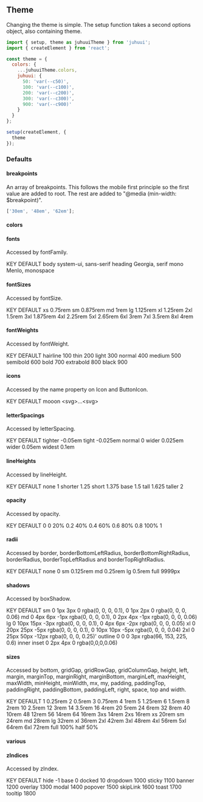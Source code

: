 ## Theme

Changing the theme is simple. The setup function takes a second options object, also containing theme.

```javascript
import { setup, theme as juhuuiTheme } from 'juhuui';
import { createElement } from 'react';

const theme = {
  colors: {
    ...juhuuiTheme.colors,
    juhuui: {
      50: 'var(--c50)',
      100: 'var(--c100)',
      200: 'var(--c200)',
      300: 'var(--c300)',
      900: 'var(--c900)'
    }
  }
};

setup(createElement, {
  theme
});
```

### Defaults

#### breakpoints

An array of breakpoints. This follows the mobile first principle so the first value are added to root. The rest are added to "@media (min-width: \$breakpoint)".

```js
['30em', '48em', '62em'];
```

#### colors

#### fonts

Accessed by fontFamily.

<TableBox>
  <tr>
    <th>KEY</th>
    <th>DEFAULT</th>
  </tr>
  <tr>
    <th>body</th>
    <th>system-ui, sans-serif</th>
  </tr>
  <tr>
    <th>heading</th>
    <th>Georgia, serif</th>
  </tr>
  <tr>
    <th>mono</th>
    <th>Menlo, monospace</th>
  </tr>
</TableBox>

#### fontSizes

Accessed by fontSize.

<TableBox>
  <tr>
    <th>KEY</th>
    <th>DEFAULT</th>
  </tr>
  <tr>
    <th>xs</th>
    <th>0.75rem</th>
  </tr>
  <tr>
    <th>sm</th>
    <th>0.875rem</th>
  </tr>
  <tr>
    <th>md</th>
    <th>1rem</th>
  </tr>
  <tr>
    <th>lg</th>
    <th>1.125rem</th>
  </tr>
  <tr>
    <th>xl</th>
    <th>1.25rem</th>
  </tr>
  <tr>
    <th>2xl</th>
    <th>1.5rem</th>
  </tr>
  <tr>
    <th>3xl</th>
    <th>1.875rem</th>
  </tr>
  <tr>
    <th>4xl</th>
    <th>2.25rem</th>
  </tr>
  <tr>
    <th>5xl</th>
    <th>2.65rem</th>
  </tr>
  <tr>
    <th>6xl</th>
    <th>3rem</th>
  </tr>
  <tr>
    <th>7xl</th>
    <th>3.5rem</th>
  </tr>
  <tr>
    <th>8xl</th>
    <th>4rem</th>
  </tr>
</TableBox>

#### fontWeights

Accessed by fontWeight.

<TableBox>
  <tr>
    <th>KEY</th>
    <th>DEFAULT</th>
  </tr>
  <tr>
    <th>hairline</th>
    <th>100</th>
  </tr>
  <tr>
    <th>thin</th>
    <th>200</th>
  </tr>
  <tr>
    <th>light</th>
    <th>300</th>
  </tr>
  <tr>
    <th>normal</th>
    <th>400</th>
  </tr>
  <tr>
    <th>medium</th>
    <th>500</th>
  </tr>
  <tr>
    <th>semibold</th>
    <th>600</th>
  </tr>
  <tr>
    <th>bold</th>
    <th>700</th>
  </tr>
  <tr>
    <th>extrabold</th>
    <th>800</th>
  </tr>
  <tr>
    <th>black</th>
    <th>900</th>
  </tr>
</TableBox>

#### icons

Accessed by the name property on Icon and ButtonIcon.

<TableBox>
  <tr>
    <th>KEY</th>
    <th>DEFAULT</th>
  </tr>
  <tr>
    <th>mooon</th>
    <th>&lt;svg&gt;...&lt;svg&gt;</th>
  </tr>
</TableBox>

#### letterSpacings

Accessed by letterSpacing.

<TableBox>
  <tr>
    <th>KEY</th>
    <th>DEFAULT</th>
  </tr>
  <tr>
    <th>tighter</th>
    <th>-0.05em</th>
  </tr>
  <tr>
    <th>tight</th>
    <th>-0.025em</th>
  </tr>
  <tr>
    <th>normal</th>
    <th>0</th>
  </tr>
  <tr>
    <th>wider</th>
    <th>0.025em</th>
  </tr>
  <tr>
    <th>wider</th>
    <th>0.05em</th>
  </tr>
  <tr>
    <th>widest</th>
    <th>0.1em</th>
  </tr>
</TableBox>

#### lineHeights

Accessed by lineHeight.

<TableBox>
  <tr>
    <th>KEY</th>
    <th>DEFAULT</th>
  </tr>
  <tr>
    <th>none</th>
    <th>1</th>
  </tr>
  <tr>
    <th>shorter</th>
    <th>1.25</th>
  </tr>
  <tr>
    <th>short</th>
    <th>1.375</th>
  </tr>
  <tr>
    <th>base</th>
    <th>1.5</th>
  </tr>
  <tr>
    <th>tall</th>
    <th>1.625</th>
  </tr>
  <tr>
    <th>taller</th>
    <th>2</th>
  </tr>
</TableBox>

#### opacity

Accessed by opacity.

<TableBox>
  <tr>
    <th>KEY</th>
    <th>DEFAULT</th>
  </tr>
  <tr>
    <th>0</th>
    <th>0</th>
  </tr>
  <tr>
    <th>20%</th>
    <th>0.2</th>
  </tr>
  <tr>
    <th>40%</th>
    <th>0.4</th>
  </tr>
  <tr>
    <th>60%</th>
    <th>0.6</th>
  </tr>
  <tr>
    <th>80%</th>
    <th>0.8</th>
  </tr>
  <tr>
    <th>100%</th>
    <th>1</th>
  </tr>
</TableBox>

#### radii

Accessed by border, borderBottomLeftRadius, borderBottomRightRadius, borderRadius, borderTopLeftRadius and borderTopRightRadius.

<TableBox>
  <tr>
    <th>KEY</th>
    <th>DEFAULT</th>
  </tr>
  <tr>
    <th>none</th>
    <th>0</th>
  </tr>
  <tr>
    <th>sm</th>
    <th>0.125rem</th>
  </tr>
  <tr>
    <th>md</th>
    <th>0.25rem</th>
  </tr>
  <tr>
    <th>lg</th>
    <th>0.5rem</th>
  </tr>
  <tr>
    <th>full</th>
    <th>9999px</th>
  </tr>
</TableBox>

#### shadows

Accessed by boxShadow.

<TableBox>
  <tr>
    <th>KEY</th>
    <th>DEFAULT</th>
  </tr>
  <tr>
    <th>sm</th>
    <th>0 1px 3px 0 rgba(0, 0, 0, 0.1), 0 1px 2px 0 rgba(0, 0, 0, 0.06)</th>
  </tr>
  <tr>
    <th>md</th>
    <th>0 4px 6px -1px rgba(0, 0, 0, 0.1), 0 2px 4px -1px rgba(0, 0, 0, 0.06)</th>
  </tr>
  <tr>
    <th>lg</th>
    <th>0 10px 15px -3px rgba(0, 0, 0, 0.1), 0 4px 6px -2px rgba(0, 0, 0, 0.05)</th>
  </tr>
  <tr>
    <th>xl</th>
    <th>0 20px 25px -5px rgba(0, 0, 0, 0.1), 0 10px 10px -5px rgba(0, 0, 0, 0.04)</th>
  </tr>
  <tr>
    <th>2xl</th>
    <th>0 25px 50px -12px rgba(0, 0, 0, 0.25)'</th>
  </tr>
  <tr>
    <th>outline</th>
    <th>0 0 0 3px rgba(66, 153, 225, 0.6)</th>
  </tr>
  <tr>
    <th>inner</th>
    <th>inset 0 2px 4px 0 rgba(0,0,0,0.06)</th>
  </tr>
</TableBox>

#### sizes

Accessed by bottom, gridGap, gridRowGap, gridColumnGap, height, left, margin, marginTop, marginRight, marginBottom, marginLeft, maxHeight, maxWidth, minHeight, minWidth, mx, my, padding, paddingTop, paddingRight, paddingBottom, paddingLeft, right, space, top and width.

<TableBox>
  <tr>
    <th>KEY</th>
    <th>DEFAULT</th>
  </tr>
  <tr>
    <th>1</th>
    <th>0.25rem</th>
  </tr>
  <tr>
    <th>2</th>
    <th>0.5rem</th>
  </tr>
  <tr>
    <th>3</th>
    <th>0.75rem</th>
  </tr>
  <tr>
    <th>4</th>
    <th>1rem</th>
  </tr>
  <tr>
    <th>5</th>
    <th>1.25rem</th>
  </tr>
  <tr>
    <th>6</th>
    <th>1.5rem</th>
  </tr>
  <tr>
    <th>8</th>
    <th>2rem</th>
  </tr>
  <tr>
    <th>10</th>
    <th>2.5rem</th>
  </tr>
  <tr>
    <th>12</th>
    <th>3rem</th>
  </tr>
  <tr>
    <th>14</th>
    <th>3.5rem</th>
  </tr>
  <tr>
    <th>16</th>
    <th>4rem</th>
  </tr>
  <tr>
    <th>20</th>
    <th>5rem</th>
  </tr>
  <tr>
    <th>24</th>
    <th>6rem</th>
  </tr>
  <tr>
    <th>32</th>
    <th>8rem</th>
  </tr>
  <tr>
    <th>40</th>
    <th>10rem</th>
  </tr>
  <tr>
    <th>48</th>
    <th>12rem</th>
  </tr>
  <tr>
    <th>56</th>
    <th>14rem</th>
  </tr>
  <tr>
    <th>64</th>
    <th>16rem</th>
  </tr>
  <tr>
    <th>3xs</th>
    <th>14rem</th>
  </tr>
  <tr>
    <th>2xs</th>
    <th>16rem</th>
  </tr>
  <tr>
    <th>xs</th>
    <th>20rem</th>
  </tr>
  <tr>
    <th>sm</th>
    <th>24rem</th>
  </tr>
  <tr>
    <th>md</th>
    <th>28rem</th>
  </tr>
  <tr>
    <th>lg</th>
    <th>32rem</th>
  </tr>
  <tr>
    <th>xl</th>
    <th>36rem</th>
  </tr>
  <tr>
    <th>2xl</th>
    <th>42rem</th>
  </tr>
  <tr>
    <th>3xl</th>
    <th>48rem</th>
  </tr>
  <tr>
    <th>4xl</th>
    <th>56rem</th>
  </tr>
  <tr>
    <th>5xl</th>
    <th>64rem</th>
  </tr>
  <tr>
    <th>6xl</th>
    <th>72rem</th>
  </tr>
  <tr>
    <th>full</th>
    <th>100%</th>
  </tr>
  <tr>
    <th>half</th>
    <th>50%</th>
  </tr>
</TableBox>

#### various

#### zIndices

Accessed by zIndex.

<TableBox>
  <tr>
    <th>KEY</th>
    <th>DEFAULT</th>
  </tr>
  <tr>
    <th>hide</th>
    <th>-1</th>
  </tr>
  <tr>
    <th>base</th>
    <th>0</th>
  </tr>
  <tr>
    <th>docked</th>
    <th>10</th>
  </tr>
  <tr>
    <th>dropdown</th>
    <th>1000</th>
  </tr>
  <tr>
    <th>sticky</th>
    <th>1100</th>
  </tr>
  <tr>
    <th>banner</th>
    <th>1200</th>
  </tr>
  <tr>
    <th>overlay</th>
    <th>1300</th>
  </tr>
  <tr>
    <th>modal</th>
    <th>1400</th>
  </tr>
  <tr>
    <th>popover</th>
    <th>1500</th>
  </tr>
  <tr>
    <th>skipLink</th>
    <th>1600</th>
  </tr>
  <tr>
    <th>toast</th>
    <th>1700</th>
  </tr>
  <tr>
    <th>tooltip</th>
    <th>1800</th>
  </tr>
</TableBox>
